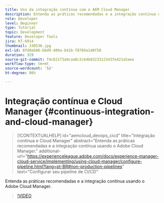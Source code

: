 ```yaml
---
title: Uso da integração contínua com o AEM Cloud Manager
description: Entenda as práticas recomendadas e a integração contínua usando o Adobe Cloud Manager.
role: Developer
level: Beginner
type: Tutorial
topic: Development
feature: Developer Tools
jira: KT-6914
thumbnail: 330536.jpg
exl-id: 8fd8eb06-bbd9-489a-b41b-f8785e140f58
duration: 329
source-git-commit: f4c621f3a9caa8c2c64b8323312343fe421a5aee
workflow-type: tm+mt
source-wordcount: '52'
ht-degree: 86%

---
```


# Integração contínua e Cloud Manager {#continuous-integration-and-cloud-manager}

>[!CONTEXTUALHELP]
>id="aemcloud_devops_cicd"
>title="Integração contínua e Cloud Manager"
>abstract="Entenda as práticas recomendadas e a integração contínua usando o Adobe Cloud Manager."
>additional-url="https://experienceleague.adobe.com/docs/experience-manager-cloud-service/implementing/using-cloud-manager/configure-pipeline.html?lang=pt-BR#non-production-pipelines" text="Configurar seu pipeline de CI/CD"

Entenda as práticas recomendadas e a integração contínua usando o Adobe Cloud Manager.

>[!VIDEO](https://video.tv.adobe.com/v/345854?quality=12&learn=on&captions=por_br)

